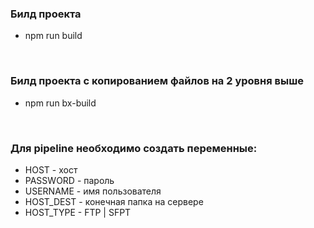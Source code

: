 ### Билд проекта

- npm run build

<br/>

### Билд проекта с копированием файлов на 2 уровня выше

- npm run bx-build

<br/>

### Для pipeline необходимо создать переменные:

- HOST - хост
- PASSWORD - пароль
- USERNAME - имя пользователя
- HOST_DEST - конечная папка на сервере
- HOST_TYPE - FTP | SFPT
